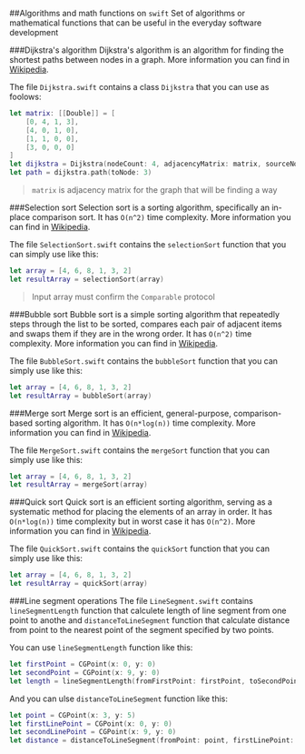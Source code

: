 ##Algorithms and math functions on `swift`
Set of algorithms or mathematical functions that can be useful in the everyday software development

###Dijkstra's algorithm
Dijkstra's algorithm is an algorithm for finding the shortest paths between nodes in a graph. More information you can find in [Wikipedia](https://en.wikipedia.org/wiki/Dijkstra's_algorithm).

The file `Dijkstra.swift` contains a class `Dijkstra` that you can use as foolows:

```swift
let matrix: [[Double]] = [
    [0, 4, 1, 3],
    [4, 0, 1, 0],
    [1, 1, 0, 0],
    [3, 0, 0, 0]
]
let dijkstra = Dijkstra(nodeCount: 4, adjacencyMatrix: matrix, sourceNodeIndex: 1)
let path = dijkstra.path(toNode: 3)
```

>`matrix` is adjacency matrix for the graph that will be finding a way

###Selection sort
Selection sort is a sorting algorithm, specifically an in-place comparison sort. It has `O(n^2)` time complexity. More information you can find in [Wikipedia](https://en.wikipedia.org/wiki/Selection_sort).

The file `SelectionSort.swift` contains the `selectionSort` function that you can simply use like this:

```swift
let array = [4, 6, 8, 1, 3, 2]
let resultArray = selectionSort(array)
```

>Input array must confirm the `Comparable` protocol

###Bubble sort
Bubble sort is a simple sorting algorithm that repeatedly steps through the list to be sorted, compares each pair of adjacent items and swaps them if they are in the wrong order. It has `O(n^2)` time complexity. More information you can find in [Wikipedia](https://en.wikipedia.org/wiki/Bubble_sort).

The file `BubbleSort.swift` contains the `bubbleSort` function that you can simply use like this:

```swift
let array = [4, 6, 8, 1, 3, 2]
let resultArray = bubbleSort(array)
```

###Merge sort
Merge sort is an efficient, general-purpose, comparison-based sorting algorithm. It has `O(n*log(n))` time complexity. More information you can find in [Wikipedia](https://en.wikipedia.org/wiki/Merge_sort).

The file `MergeSort.swift` contains the `mergeSort` function that you can simply use like this:

```swift
let array = [4, 6, 8, 1, 3, 2]
let resultArray = mergeSort(array)
```

###Quick sort
Quick sort is an efficient sorting algorithm, serving as a systematic method for placing the elements of an array in order. It has `O(n*log(n))` time complexity but in worst case it has `O(n^2)`. More information you can find in [Wikipedia](https://en.wikipedia.org/wiki/Quicksort).

The file `QuickSort.swift` contains the `quickSort` function that you can simply use like this:

```swift
let array = [4, 6, 8, 1, 3, 2]
let resultArray = quickSort(array)
```

###Line segment operations
The file `LineSegment.swift` contains `lineSegmentLength` function that calculete length of line segment from one point to anothe and `distanceToLineSegment` function that calculate distance from point to the nearest point of the segment specified by two points.

You can use `lineSegmentLength` function like this:

```swift
let firstPoint = CGPoint(x: 0, y: 0)
let secondPoint = CGPoint(x: 9, y: 0)
let length = lineSegmentLength(fromFirstPoint: firstPoint, toSecondPoint: secondPoint)
```

And you can ulse `distanceToLineSegment` function like this:

```swift
let point = CGPoint(x: 3, y: 5)
let firstLinePoint = CGPoint(x: 0, y: 0)
let secondLinePoint = CGPoint(x: 9, y: 0)
let distance = distanceToLineSegment(fromPoint: point, firstLinePoint: firstLinePoint, secondLinePoint: secondLinePoint)
```